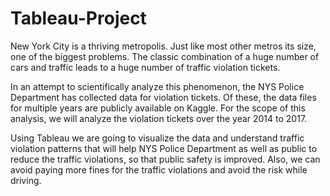 # Tableau-Project
New York City is a thriving metropolis. Just like most other metros its size, one of the biggest problems. The classic combination of a huge number of cars and traffic leads to a huge number of traffic violation tickets.

In an attempt to scientifically analyze this phenomenon, the NYS Police Department has collected data for violation tickets. Of these, the data files for multiple years are publicly available on Kaggle. For the scope of this analysis, we will analyze the violation tickets over the year 2014 to 2017.

Using Tableau we are going to visualize the data and understand traffic violation patterns that will help NYS Police Department as well as public to reduce the traffic violations, so that public safety is improved.
Also, we can avoid paying more fines for the traffic violations and avoid the risk while driving.
